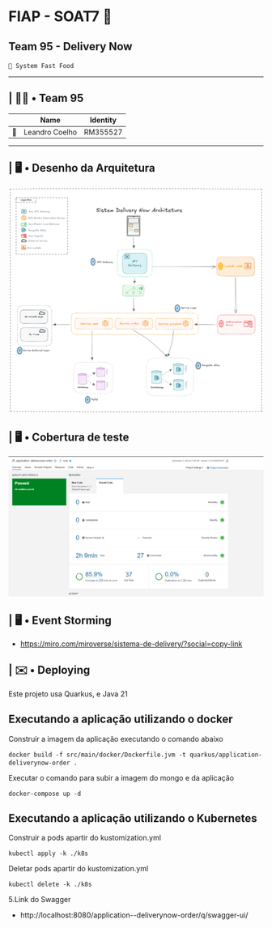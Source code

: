 # FIAP - SOAT7 🚀
## Team 95 - Delivery Now
```
🍔 System Fast Food 
```
---
## | 👊🏽 • Team 95
| |Name|Identity|
|-|-|-|
| 🐰 | Leandro Coelho | RM355527 |
---
## | 🖥️ • Desenho da Arquitetura

![System design](img/diagrama-arquitetura.png)

## | 🖥️ • Cobertura de teste

![System design](img/cobertura-order.png)

## | 🖥️ • Event Storming
- https://miro.com/miroverse/sistema-de-delivery/?social=copy-link

## | ✉️ • Deploying

Este projeto usa Quarkus, e Java 21

## Executando a aplicação utilizando o docker
Construir a imagem da aplicação executando o comando abaixo

```shell script
docker build -f src/main/docker/Dockerfile.jvm -t quarkus/application-deliverynow-order .

```
Executar o comando para subir a imagem do mongo e da aplicação

```shell script
docker-compose up -d
```
## Executando a aplicação utilizando o Kubernetes

Construir a pods apartir do kustomization.yml

```shell script
kubectl apply -k ./k8s 
```

Deletar pods apartir do kustomization.yml

```shell script
kubectl delete -k ./k8s 
```

5.Link do Swagger
- http://localhost:8080/application--deliverynow-order/q/swagger-ui/
